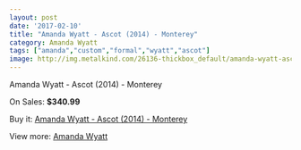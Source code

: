 ```yaml
---
layout: post
date: '2017-02-10'
title: "Amanda Wyatt - Ascot (2014) - Monterey"
category: Amanda Wyatt
tags: ["amanda","custom","formal","wyatt","ascot"]
image: http://img.metalkind.com/26136-thickbox_default/amanda-wyatt-ascot-2014-monterey.jpg
---
```

Amanda Wyatt - Ascot (2014) - Monterey

On Sales: **$340.99**
<a href="https://www.metalkind.com/en/amanda-wyatt/10131-amanda-wyatt-ascot-2014-monterey.html"><amp-img layout="responsive" width="600" height="600" src="//img.metalkind.com/26136-thickbox_default/amanda-wyatt-ascot-2014-monterey.jpg" alt="Amanda Wyatt - Ascot (2014) - Monterey 0" /></a>

Buy it: [Amanda Wyatt - Ascot (2014) - Monterey](https://www.metalkind.com/en/amanda-wyatt/10131-amanda-wyatt-ascot-2014-monterey.html "Amanda Wyatt - Ascot (2014) - Monterey")

View more: [Amanda Wyatt](https://www.metalkind.com/en/15-amanda-wyatt "Amanda Wyatt")